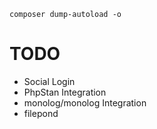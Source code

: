 
```
composer dump-autoload -o
```

# TODO

- Social Login
- PhpStan Integration
- monolog/monolog Integration
- filepond